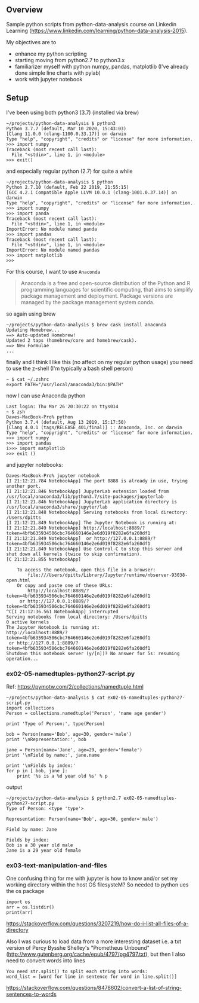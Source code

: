 ## Overview

Sample python scripts from python-data-analysis course on Linkedin Learning  (https://www.linkedin.com/learning/python-data-analysis-2015).

My objectives are to 
- enhance my python scripting
- starting moving from python2.7 to python3.x
- familiarizer myself with python numpy, pandas, matplotlib (I've already done simple line charts with pylab)
- work with jupyter notebook

## Setup

I've been using both python3 (3.7) (installed via brew)

```
~/projects/python-data-analysis $ python3
Python 3.7.7 (default, Mar 10 2020, 15:43:03)
[Clang 11.0.0 (clang-1100.0.33.17)] on darwin
Type "help", "copyright", "credits" or "license" for more information.
>>> import numpy
Traceback (most recent call last):
  File "<stdin>", line 1, in <module>
>>> exit()
```

and especially regular python (2.7) for quite a while 
```
~/projects/python-data-analysis $ python
Python 2.7.10 (default, Feb 22 2019, 21:55:15)
[GCC 4.2.1 Compatible Apple LLVM 10.0.1 (clang-1001.0.37.14)] on darwin
Type "help", "copyright", "credits" or "license" for more information.
>>> import numpy
>>> import panda
Traceback (most recent call last):
  File "<stdin>", line 1, in <module>
ImportError: No module named panda
>>> import pandas
Traceback (most recent call last):
  File "<stdin>", line 1, in <module>
ImportError: No module named pandas
>>> import matplotlib
>>>
```



For this course, I want to use `Anaconda`

> Anaconda is a free and open-source distribution of the Python and R programming languages for scientific computing, that aims to simplify package management and deployment. Package versions are managed by the package management system conda.

so again using brew

```
~/projects/python-data-analysis $ brew cask install anaconda
Updating Homebrew...
==> Auto-updated Homebrew!
Updated 2 taps (homebrew/core and homebrew/cask).
==> New Formulae
...
```




finally and I think I like this (no affect on my regular python usage) you need to use the z-shell (I'm typically a bash shell person)

```
~ $ cat ~/.zshrc
export PATH="/usr/local/anaconda3/bin:$PATH"
```

now I can use Anaconda python 

```
Last login: Thu Mar 26 20:30:22 on ttys014
~ $ zsh
Daves-MacBook-Pro% python
Python 3.7.4 (default, Aug 13 2019, 15:17:50)
[Clang 4.0.1 (tags/RELEASE_401/final)] :: Anaconda, Inc. on darwin
Type "help", "copyright", "credits" or "license" for more information.
>>> import numpy
>>> import pandas
i>>> import matplotlib
>>> exit ()
```
and jupyter notebooks:
```
Daves-MacBook-Pro% jupyter notebook
[I 21:12:21.784 NotebookApp] The port 8888 is already in use, trying another port.
[I 21:12:21.846 NotebookApp] JupyterLab extension loaded from /usr/local/anaconda3/lib/python3.7/site-packages/jupyterlab
[I 21:12:21.846 NotebookApp] JupyterLab application directory is /usr/local/anaconda3/share/jupyter/lab
[I 21:12:21.848 NotebookApp] Serving notebooks from local directory: /Users/dpitts
[I 21:12:21.849 NotebookApp] The Jupyter Notebook is running at:
[I 21:12:21.849 NotebookApp] http://localhost:8889/?token=4bfb635934506cbc764660146e2e6d019f8282e6fa260df1
[I 21:12:21.849 NotebookApp]  or http://127.0.0.1:8889/?token=4bfb635934506cbc764660146e2e6d019f8282e6fa260df1
[I 21:12:21.849 NotebookApp] Use Control-C to stop this server and shut down all kernels (twice to skip confirmation).
[C 21:12:21.855 NotebookApp]

    To access the notebook, open this file in a browser:
        file:///Users/dpitts/Library/Jupyter/runtime/nbserver-93038-open.html
    Or copy and paste one of these URLs:
        http://localhost:8889/?token=4bfb635934506cbc764660146e2e6d019f8282e6fa260df1
     or http://127.0.0.1:8889/?token=4bfb635934506cbc764660146e2e6d019f8282e6fa260df1
^C[I 21:12:36.561 NotebookApp] interrupted
Serving notebooks from local directory: /Users/dpitts
0 active kernels
The Jupyter Notebook is running at:
http://localhost:8889/?token=4bfb635934506cbc764660146e2e6d019f8282e6fa260df1
 or http://127.0.0.1:8889/?token=4bfb635934506cbc764660146e2e6d019f8282e6fa260df1
Shutdown this notebook server (y/[n])? No answer for 5s: resuming operation...
```
### ex02-05-namedtuples-python27-script.py

Ref: https://pymotw.com/2/collections/namedtuple.html
```
~/projects/python-data-analysis $ cat ex02-05-namedtuples-python27-script.py
import collections
Person = collections.namedtuple('Person', 'name age gender')

print 'Type of Person:', type(Person)

bob = Person(name='Bob', age=30, gender='male')
print '\nRepresentation:', bob

jane = Person(name='Jane', age=29, gender='female')
print '\nField by name:', jane.name

print '\nFields by index:'
for p in [ bob, jane ]:
    print '%s is a %d year old %s' % p
```
output
```
~/projects/python-data-analysis $ python2.7 ex02-05-namedtuples-python27-script.py
Type of Person: <type 'type'>

Representation: Person(name='Bob', age=30, gender='male')

Field by name: Jane

Fields by index:
Bob is a 30 year old male
Jane is a 29 year old female
```



### ex03-text-manipulation-and-files

One confusing thing for me with jupyter is how to know and/or set my working directory within the host OS filesysteM? 
So needed to python ues the os package 

```
import os
arr = os.listdir()
print(arr)
```
https://stackoverflow.com/questions/3207219/how-do-i-list-all-files-of-a-directory

Also I was curious to load data from a more interesting dataset i.e. a txt version of Percy Bysshe Shelley's "Prometheus Unbound" (http://www.gutenberg.org/cache/epub/4797/pg4797.txt), but then I also need to convert words into lines

```
You need str.split() to split each string into words:
word_list = [word for line in sentence for word in line.split()]
```
https://stackoverflow.com/questions/8478602/convert-a-list-of-string-sentences-to-words


